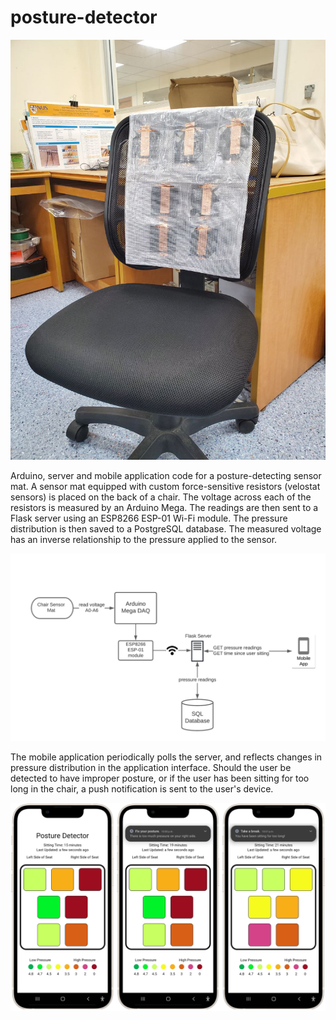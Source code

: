 # posture-detector

![chair](./assets/chair.jpg)

Arduino, server and mobile application code for a posture-detecting sensor mat. A sensor mat equipped with custom force-sensitive resistors (velostat sensors) is placed on the back of a chair. The voltage across each of the resistors is measured by an Arduino Mega. The readings are then sent to a Flask server using an ESP8266 ESP-01 Wi-Fi module. The pressure distribution is then saved to a PostgreSQL database. The measured voltage has an inverse relationship to the pressure applied to the sensor.

![system architecture](./assets/architecture.png)

The mobile application periodically polls the server, and reflects changes in pressure distribution in the application interface. Should the user be detected to have improper posture, or if the user has been sitting for too long in the chair, a push notification is sent to the user's device.

![phone screenshots](./assets/phones.png)
